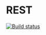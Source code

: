 # REST
[![Build status](https://ci.appveyor.com/api/projects/status/0cyb3rkcv596mn4y?svg=true)](https://ci.appveyor.com/project/Anastasiya/rest)
